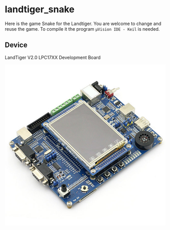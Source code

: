 # landtiger_snake

Here is the game Snake for the Landtiger. You are welcome to change and reuse the game.
To compile it the program ```μVision IDE - Keil``` is needed.

## Device
LandTiger V2.0
LPC17XX Development Board

![](landtiger.jpg)
